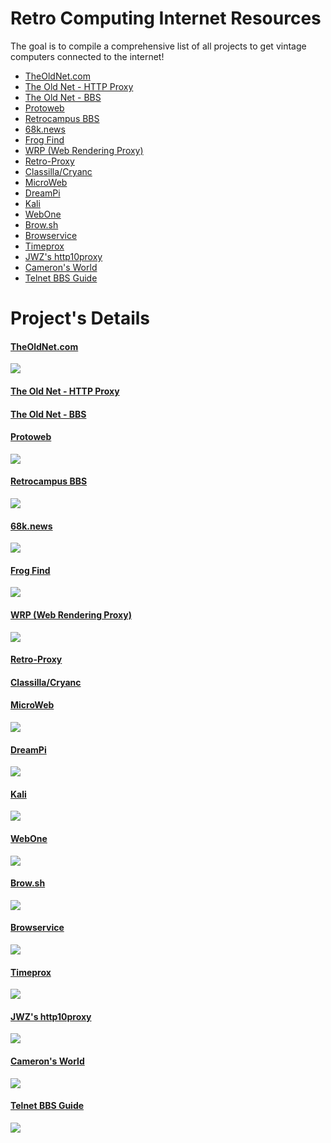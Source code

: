 # Retro Computing Internet Resources

The goal is to compile a comprehensive list of all projects to get vintage computers connected to the internet!


- [TheOldNet.com](http://theoldnet.com)
- [The Old Net - HTTP Proxy](http://theoldnet.com/docs/httpproxy/index.html)
- [The Old Net - BBS](http://theoldnet.com/bbs.html)
- [Protoweb](https://protoweb.org/)
- [Retrocampus BBS](http://bbs.retrocampus.com/)
- [68k.news](http://68k.news/)
- [Frog Find](http://frogfind.com/)
- [WRP (Web Rendering Proxy)](https://github.com/tenox7/wrp)
- [Retro-Proxy](https://github.com/DrKylstein/retro-proxy)
- [Classilla/Cryanc](https://github.com/classilla/cryanc)
- [MicroWeb](https://github.com/jhhoward/MicroWeb)
- [DreamPi](https://segaretro.org/DreamPi)
- [Kali](https://www.kali.net/)
- [WebOne](https://github.com/atauenis/webone)
- [Brow.sh](https://www.brow.sh/)
- [Browservice](https://github.com/ttalvitie/browservice)
- [Timeprox](https://github.com/remino/timeprox)
- [JWZ's http10proxy](https://www.jwz.org/hacks/http10proxy.pl)
- [Cameron's World](https://www.cameronsworld.net/)
- [Telnet BBS Guide](http://www.telnetbbsguide.com/bbs/list/brief/)


# Project's Details


#### [TheOldNet.com](http://theoldnet.com)
[![](https://github.com/ssshake/retro-computing-internet-resources/raw/main/screenshots/theoldnet.jpg)](http://theoldnet.com)

#### [The Old Net - HTTP Proxy](http://theoldnet.com/docs/httpproxy/index.html)
#### [The Old Net - BBS](http://theoldnet.com/bbs.html)

#### [Protoweb](https://protoweb.org/)
[![](https://github.com/ssshake/retro-computing-internet-resources/raw/main/screenshots/protoweb.jpg)](https://protoweb.org/)

#### [Retrocampus BBS](http://bbs.retrocampus.com/)
[![](https://github.com/ssshake/retro-computing-internet-resources/raw/main/screenshots/retrocampus.jpg)](http://bbs.retrocampus.com/)

#### [68k.news](http://68k.news/)
[![](https://github.com/ssshake/retro-computing-internet-resources/raw/main/screenshots/68knews.jpg)](http://68k.news/)

#### [Frog Find](http://frogfind.com/)
[![](https://github.com/ssshake/retro-computing-internet-resources/raw/main/screenshots/frogfind.jpg)](http://frogfind.com/)

#### [WRP (Web Rendering Proxy)](https://github.com/tenox7/wrp)
[![](https://github.com/ssshake/retro-computing-internet-resources/raw/main/screenshots/wrp.png)](https://github.com/tenox7/wrp)

#### [Retro-Proxy](https://github.com/DrKylstein/retro-proxy)

#### [Classilla/Cryanc](https://github.com/classilla/cryanc)

#### [MicroWeb](https://github.com/jhhoward/MicroWeb)
[![](https://github.com/ssshake/retro-computing-internet-resources/raw/main/screenshots/microweb.png)](https://github.com/jhhoward/MicroWeb)

#### [DreamPi](https://segaretro.org/DreamPi)
[![](https://github.com/ssshake/retro-computing-internet-resources/raw/main/screenshots/dreampi.jpg)](https://segaretro.org/DreamPi)

#### [Kali](https://www.kali.net/)
[![](https://github.com/ssshake/retro-computing-internet-resources/raw/main/screenshots/kali.jpg)](https://www.kali.net/)

#### [WebOne](https://github.com/atauenis/webone)
[![](https://github.com/ssshake/retro-computing-internet-resources/raw/main/screenshots/webone.png)](https://github.com/atauenis/webone)


#### [Brow.sh](https://www.brow.sh/)
[![](https://github.com/ssshake/retro-computing-internet-resources/raw/main/screenshots/browsh.jpg)](https://www.brow.sh/)


#### [Browservice](https://github.com/ttalvitie/browservice)
[![](https://github.com/ssshake/retro-computing-internet-resources/raw/main/screenshots/browservice.png)](https://github.com/ttalvitie/browservice)


#### [Timeprox](https://github.com/remino/timeprox)
[![](https://github.com/ssshake/retro-computing-internet-resources/raw/main/screenshots/timeprox.png)](https://github.com/remino/timeprox)


#### [JWZ's http10proxy](https://www.jwz.org/hacks/http10proxy.pl)
[![](https://github.com/ssshake/retro-computing-internet-resources/raw/main/screenshots/http10proxy.jpg)](https://www.jwz.org/hacks/http10proxy.pl)


#### [Cameron's World](https://www.cameronsworld.net/)
[![](https://github.com/ssshake/retro-computing-internet-resources/raw/main/screenshots/cameronsworld.jpg)](https://www.cameronsworld.net/)


#### [Telnet BBS Guide](http://www.telnetbbsguide.com/bbs/list/brief/)
[![](https://github.com/ssshake/retro-computing-internet-resources/raw/main/screenshots/telnetbbsguide.jpg)](http://www.telnetbbsguide.com/bbs/list/brief/)


